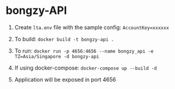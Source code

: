 # bongzy-API

1. Create `lta.env` file with the sample config:
`AccountKey=xxxxxx`

2. To build:
`docker build -t bongzy-api .`

3. To run:
`docker run -p 4656:4656 --name bongzy_api -e TZ=Asia/Singapore -d bongzy-api`

4. If using docker-compose:
`docker-compose up --build -d`

5. Application will be exposed in port 4656